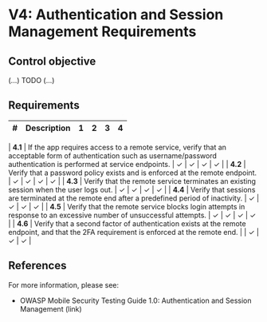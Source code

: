# V4: Authentication and Session Management Requirements

## Control objective

(...) TODO (...)

## Requirements

| # | Description | 1 | 2 | 3 | 4 | 
| --- | --- | --- | --- | --- | --- |

| **4.1** | If the app requires access to a remote service, verify that an acceptable form of authentication such as username/password authentication is performed at service endpoints. | ✓ | ✓ | ✓ | ✓ |
| **4.2** | Verify that a password policy exists and is enforced at the remote endpoint. | ✓ | ✓ | ✓ | ✓ |
| **4.3** | Verify that the remote service terminates an existing session when the user logs out. | ✓ | ✓ | ✓ | ✓ |
| **4.4** | Verify that sessions are terminated at the remote end after a predefined period of inactivity. | ✓ | ✓ | ✓ | ✓ |
| **4.5** | Verify that the remote service blocks login attempts in response to an excessive number of unsuccessful attempts. | ✓ | ✓ | ✓ | ✓ |
| **4.6** | Verify that a second factor of authentication exists at the remote endpoint, and that the 2FA requirement is enforced at the remote end.  |   | ✓ | ✓ | ✓ |

## References

For more information, please see:

- OWASP Mobile Security Testing Guide 1.0: Authentication and Session Management (link)

